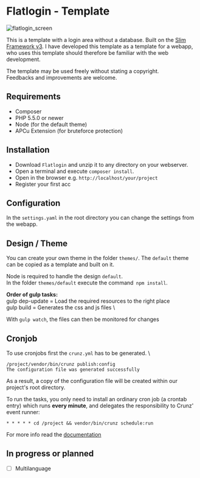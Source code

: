 # Flatlogin - Template

![flatlogin_screen](https://user-images.githubusercontent.com/15847494/68676863-39511780-055b-11ea-9376-d4a1e8d1704a.PNG)

This is a template with a login area without a database. Built on the [Slim Framework v3](https://www.slimframework.com/).
I have developed this template as a template for a webapp, 
who uses this template should therefore be familiar with the web development.

The template may be used freely without stating a copyright.\
Feedbacks and improvements are welcome.

## Requirements
* Composer
* PHP 5.5.0 or newer
* Node (for the default theme)
* APCu Extension (for bruteforce protection)

## Installation
* Download `Flatlogin` and unzip it to any directory on your webserver.
* Open a terminal and execute `composer install`.
* Open in the browser e.g. `http://localhost/your/project`
* Register your first acc

## Configuration
In the `settings.yaml` in the root directory you can change the settings from the webapp.

## Design / Theme
You can create your own theme in the folder `themes/`. 
The `default` theme can be copied as a template and built on it.

Node is required to handle the design `default`. \
In the folder `themes/default` execute the command` npm install`. 

**Order of gulp tasks:** \
gulp dep-update = Load the required resources to the right place \
gulp build = Generates the css and js files \

With `gulp watch`, the files can then be monitored for changes

## Cronjob
To use cronjobs first the `crunz.yml` has to be generated. \
```
/project/vendor/bin/crunz publish:config
The configuration file was generated successfully
```
As a result, a copy of the configuration file will be created within our project's root directory.

To run the tasks, you only need to install an ordinary cron job (a crontab entry) which runs **every minute**, 
and delegates the responsibility to Crunz' event runner:
```
* * * * * cd /project && vendor/bin/crunz schedule:run
```

For more info read the [documentation](https://github.com/lavary/crunz)

## In progress or planned
-[ ] Multilanguage
